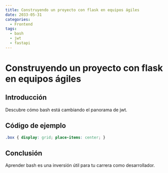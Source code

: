 ```yaml
---
title: Construyendo un proyecto con flask en equipos ágiles
date: 2033-05-31
categories:
  - Frontend
tags:
  - bash
  - jwt
  - fastapi
---
```


# Construyendo un proyecto con flask en equipos ágiles

## Introducción

Descubre cómo bash está cambiando el panorama de jwt.

## Código de ejemplo

```css
.box { display: grid; place-items: center; }
```

## Conclusión

Aprender bash es una inversión útil para tu carrera como desarrollador.